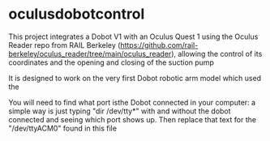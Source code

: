 # oculusdobotcontrol
This project integrates a Dobot V1 with an Oculus Quest 1 using the Oculus Reader repo from RAIL Berkeley (https://github.com/rail-berkeley/oculus_reader/tree/main/oculus_reader), allowing the control of its coordinates and the opening and closing of the suction pump

It is designed to work on the very first Dobot robotic arm model which used the 

You will need to find what port isthe Dobot connected in your computer: a simple way is just typing "dir /dev/tty*" with and without the dobot connected and seeing which port shows up. Then replace that text for the "/dev/ttyACM0" found in this file
